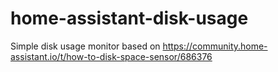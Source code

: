 # home-assistant-disk-usage

Simple disk usage monitor based on
https://community.home-assistant.io/t/how-to-disk-space-sensor/686376

